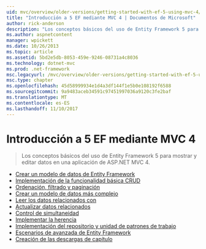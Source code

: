 ```yaml
---
uid: mvc/overview/older-versions/getting-started-with-ef-5-using-mvc-4/index
title: "Introducción a 5 EF mediante MVC 4 | Documentos de Microsoft"
author: rick-anderson
description: "Los conceptos básicos del uso de Entity Framework 5 para mostrar y editar datos en una aplicación de ASP.NET MVC 4."
ms.author: aspnetcontent
manager: wpickett
ms.date: 10/26/2013
ms.topic: article
ms.assetid: 5bd2e5db-8053-459e-9246-08731a4c8036
ms.technology: dotnet-mvc
ms.prod: .net-framework
msc.legacyurl: /mvc/overview/older-versions/getting-started-with-ef-5-using-mvc-4
msc.type: chapter
ms.openlocfilehash: 45d58999934e1d4a3df144f1e5b0e108192f6588
ms.sourcegitcommit: 9a9483aceb34591c97451997036a9120c3fe2baf
ms.translationtype: MT
ms.contentlocale: es-ES
ms.lasthandoff: 11/10/2017
---
```

<a name="getting-started-with-ef-5-using-mvc-4"></a>Introducción a 5 EF mediante MVC 4
====================
> Los conceptos básicos del uso de Entity Framework 5 para mostrar y editar datos en una aplicación de ASP.NET MVC 4.


- [Crear un modelo de datos de Entity Framework](creating-an-entity-framework-data-model-for-an-asp-net-mvc-application.md)
- [Implementación de la funcionalidad básica CRUD](implementing-basic-crud-functionality-with-the-entity-framework-in-asp-net-mvc-application.md)
- [Ordenación, filtrado y paginación](sorting-filtering-and-paging-with-the-entity-framework-in-an-asp-net-mvc-application.md)
- [Crear un modelo de datos más complejo](creating-a-more-complex-data-model-for-an-asp-net-mvc-application.md)
- [Leer los datos relacionados con](reading-related-data-with-the-entity-framework-in-an-asp-net-mvc-application.md)
- [Actualizar datos relacionados](updating-related-data-with-the-entity-framework-in-an-asp-net-mvc-application.md)
- [Control de simultaneidad](handling-concurrency-with-the-entity-framework-in-an-asp-net-mvc-application.md)
- [Implementar la herencia](implementing-inheritance-with-the-entity-framework-in-an-asp-net-mvc-application.md)
- [Implementación del repositorio y unidad de patrones de trabajo](implementing-the-repository-and-unit-of-work-patterns-in-an-asp-net-mvc-application.md)
- [Escenarios de avanzada de Entity Framework](advanced-entity-framework-scenarios-for-an-mvc-web-application.md)
- [Creación de las descargas de capítulo](building-the-ef5-mvc4-chapter-downloads.md)
